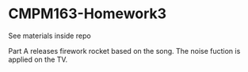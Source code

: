 # CMPM163-Homework3

See materials inside repo

Part A releases firework rocket based on the song. The noise fuction is applied on the TV.
